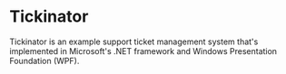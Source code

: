 # Tickinator
Tickinator is an example support ticket management system that's implemented in Microsoft's .NET framework and Windows Presentation Foundation (WPF).
